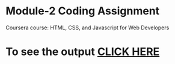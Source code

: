 

# Module-2 Coding Assignment

Coursera course: HTML, CSS, and Javascript for Web Developers

# To see the output [CLICK HERE](https://Shadmanansari027.github.io/coursera-test-mod2/Assignment/module-2/index.html)
